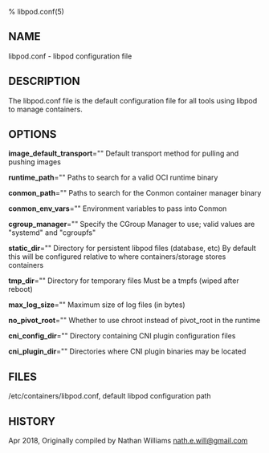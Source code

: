 % libpod.conf(5)

## NAME
libpod.conf - libpod configuration file

## DESCRIPTION
The libpod.conf file is the default configuration file for all tools using
libpod to manage containers.

## OPTIONS

**image_default_transport**=""
  Default transport method for pulling and pushing images

**runtime_path**=""
  Paths to search for a valid OCI runtime binary

**conmon_path**=""
  Paths to search for the Conmon container manager binary

**conmon_env_vars**=""
  Environment variables to pass into Conmon

**cgroup_manager**=""
  Specify the CGroup Manager to use; valid values are "systemd" and "cgroupfs"

**static_dir**=""
  Directory for persistent libpod files (database, etc)
  By default this will be configured relative to where containers/storage
  stores containers

**tmp_dir**=""
  Directory for temporary files
  Must be a tmpfs (wiped after reboot)

**max_log_size**=""
  Maximum size of log files (in bytes)

**no_pivot_root**=""
  Whether to use chroot instead of pivot_root in the runtime

**cni_config_dir**=""
  Directory containing CNI plugin configuration files

**cni_plugin_dir**=""
  Directories where CNI plugin binaries may be located

## FILES
/etc/containers/libpod.conf, default libpod configuration path

## HISTORY
Apr 2018, Originally compiled by Nathan Williams <nath.e.will@gmail.com>
